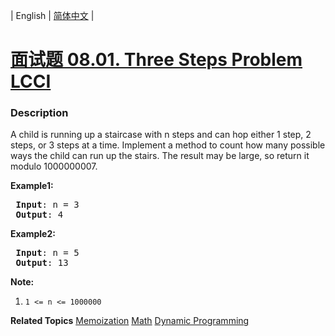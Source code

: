 | English | [简体中文](README.md) |

# [面试题 08.01. Three Steps Problem LCCI](https://leetcode.cn/problems/three-steps-problem-lcci)
 ### Description
<p>A child is running up a staircase with n steps and can hop either 1 step, 2 steps, or 3 steps at a time. Implement a method to count how many possible ways the child can run up the stairs.&nbsp;The result may be large, so return it modulo 1000000007.</p>

<p><strong>Example1:</strong></p>

<pre>
<strong> Input</strong>: n = 3 
<strong> Output</strong>: 4
</pre>

<p><strong>Example2:</strong></p>

<pre>
<strong> Input</strong>: n = 5
<strong> Output</strong>: 13
</pre>

<p><strong>Note:</strong></p>

<ol>
	<li><code>1 &lt;= n &lt;= 1000000</code></li>
</ol>

**Related Topics**  [Memoization](https://leetcode.cn/tag/memoization) [Math](https://leetcode.cn/tag/math) [Dynamic Programming](https://leetcode.cn/tag/dynamic-programming) 